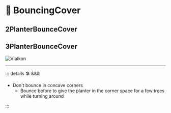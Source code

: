 # 🔻 <via>BouncingCover</via>

## 2PlanterBounceCover

## 3PlanterBounceCover

![ViaIkon](/Via/Via_Ikon.png)

---

<!-- =================================================== -->
<!-- =================================================== -->
<!-- =================================================== -->
<!-- =================================================== -->
<!-- =================================================== -->
::: details 🛠 <dev>&&&</dev>

- Don't bounce in concave corners
    - Bounce before to give the planter in the corner space for a few trees while turning around

:::
